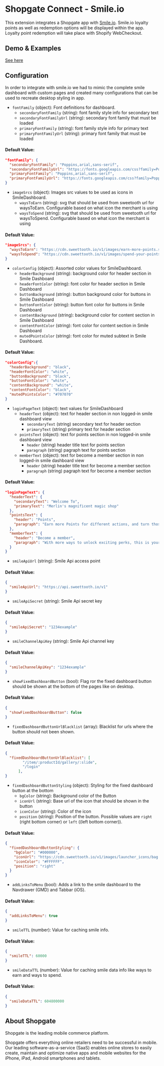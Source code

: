# Shopgate Connect - Smile.io

This extension integrates a Shopgate app with [Smile.io](https://https://smile.io/). Smile.io loyalty points as well as redemption options will be displayed within the app. Loyalty point redemption will take place with Shopify WebCheckout. 

## Demo & Examples
[See here](demo/index.md)

## Configuration
In order to integrate with smile.io we had to mimic the complete smile dashboard with custom pages and created many configurations that can be used to recreate desktop styling in app.

- `fontFamily` (object): Font definitions for dashboard.
  - `secondaryFontFamily` (string): font family style info for secondary text
  - `secondaryFontFamilyUrl` (string): secondary font family that must be loaded
  - `primaryFontFamily` (string): font family style info for primary text
  - `primaryFontFamilyUrl` (string): primary font family that must be loaded
#### Default Value:
```json
"fontFamily": {
  "secondaryFontFamily": "Poppins,arial,sans-serif",
  "secondaryFontFamilyUrl": "https://fonts.googleapis.com/css?family=Poppins&display=swap",
  "primaryFontFamily": "Poppins,arial,sans-serif",
  "primaryFontFamilyUrl": "https://fonts.googleapis.com/css?family=Poppins&display=swap"
}
```

- `imageSrcs` (object): Images src values to be used as icons in SmileDashboard.
  - `waysToEarn` (string): svg that should be used from sweetooth url for waysToEarn. Configurable based on what icon the merchant is using
  - `waysToSpend` (string): svg that should be used from sweetooth url for waysToSpend. Configurable based on what icon the merchant is using
#### Default Value:
```json
"imageSrcs": {
  "waysToEarn": "https://cdn.sweettooth.io/v1/images/earn-more-points.svg?color=%23000000&theme=light",
  "waysToSpend": "https://cdn.sweettooth.io/v1/images/spend-your-points.svg?color=%23000000&theme=light"
}
```

- `colorConfig` (object): Assorted color values for SmileDashboard.
  - `headerBackground` (string): background color for header section in Smile Dashboard
  - `headerFontColor` (string): font color for header section in Smile Dashboard
  - `buttonBackground` (string): button background color for buttons in Smile Dashboard
  - `buttonFontColor` (string): button font color for buttons in Smile Dashboard
  - `contentBackground` (string): background color for content section in Smile Dashboard
  - `contentFontColor` (string): font color for content section in Smile Dashboard
  - `mutedPointsColor` (string): font color for muted subtext in Smile Dashboard.
#### Default Value:
```json
"colorConfig":{
  "headerBackground": "black",
  "headerFontColor": "white",
  "buttonBackground": "black",
  "buttonFontColor": "white",
  "contentBackground": "white",
  "contentFontColor": "black",
  "mutedPointsColor": "#707070"
}
```

- `loginPageText` (object): text values for SmileDashboard
  - `headerText` (object): text for header section in non logged-in smile dashboard view
    - `secondaryText` (string) secondary text for header section
    - `primaryText` (string) primary text for header section
  - `pointsText` (object): text for points section in non logged-in smile dashboard view
    - `header` (string) header title text for points section
    - `paragraph` (string) pagraph text for points section
  - `memberText` (object): text for become a member section in non logged-in smile dashboard view
    - `header` (string) header title text for become a member section
    - `paragraph` (string) pagraph text for become a member section
#### Default Value:
```json
"loginPageText": {
  "headerText": {
    "secondaryText": "Welcome To",
    "primaryText": "Merlin's magnificent magic shop"
  },
  "pointsText": {
    "header": "Points",
    "paragraph": "Earn more Points for different actions, and turn those Points into awesome rewards!"
  },
  "memberText": {
    "header": "Become a member",
    "paragraph": "With more ways to unlock exciting perks, this is your all access pass to exclusive rewards."
  }
}
```

- `smileApiUrl` (string): Smile Api access point
#### Default Value:
```json
{
  "smileApiUrl": "https://api.sweettooth.io/v1"
}
```

- `smileApiSecret` (string): Smile Api secret key
#### Default Value:
```json
{
  "smileApiSecret": "1234example"
}
```

- `smileChannelApiKey` (string): Smile Api channel key
#### Default Value:
```json
{
  "smileChannelApiKey": "1234example"
}
```

- `showFixedDashboardButton` (bool): Flag ror the fixed dashboard button should be shown at the bottom of the pages like on desktop.
#### Default Value:
```json
{
  "showFixedDashboardButton": false
}
```

- `fixedDashboardButtonUrlBlacklist` (array): Blacklist for urls where the button should not been shown.
#### Default Value:
```json
{
  "fixedDashboardButtonUrlBlacklist": [
        "/item/:productId/gallery/:slide",
        "/login"
      ],
}
```

- `fixedDashboardButtonStyling` (object): Styling for the fixed dashboard button at the bottom
  - `bgColor` (string): Background color of the Button
  - `iconUrl` (string): Base url of the icon that should be shown in the button
  - `iconColor` (string): Color of the icon
  - `position` (string): Position of the button. Possible values are `right` (right bottom corner) or `left` ((left bottom corner)).
#### Default Value:
```json
{
  "fixedDashboardButtonStyling": {
    "bgColor": "#000000",
    "iconUrl": "https://cdn.sweettooth.io/v1/images/launcher_icons/bag.svg?color=",
    "iconColor": "#FFFFFF",
    "position": "right"
  }
}
```

- `addLinksToMenu` (bool): Adds a link to the smile dashboard to the Navdrawer (GMD) and Tabbar (iOS).
#### Default Value:
```json
{
  "addLinksToMenu": true
}
```

- `smileTTL` (number): Value for caching smile info.
#### Default Value:
```json
{
  "smileTTL": 60000
}
```

- `smileDataTTL` (number): Value for caching smile data info like ways to earn and ways to spend.
#### Default Value:
```json
{
  "smileDataTTL": 604800000
}
```

## About Shopgate

Shopgate is the leading mobile commerce platform.

Shopgate offers everything online retailers need to be successful in mobile. Our leading
software-as-a-service (SaaS) enables online stores to easily create, maintain and optimize native
apps and mobile websites for the iPhone, iPad, Android smartphones and tablets.
